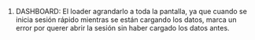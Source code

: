 1. DASHBOARD:
El loader agrandarlo a toda la pantalla, ya que cuando se inicia sesión rápido mientras se están cargando los datos, marca un error por querer abrir la sesión sin haber cargado los datos antes.